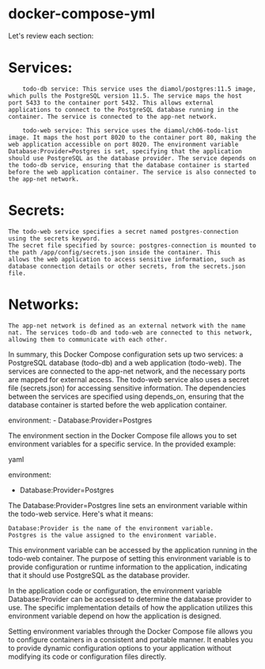 # docker-compose-yml
Let's review each section:

# Services:

        todo-db service: This service uses the diamol/postgres:11.5 image, which pulls the PostgreSQL version 11.5. The service maps the host port 5433 to the container port 5432. This allows external applications to connect to the PostgreSQL database running in the container. The service is connected to the app-net network.

        todo-web service: This service uses the diamol/ch06-todo-list image. It maps the host port 8020 to the container port 80, making the web application accessible on port 8020. The environment variable Database:Provider=Postgres is set, specifying that the application should use PostgreSQL as the database provider. The service depends on the todo-db service, ensuring that the database container is started before the web application container. The service is also connected to the app-net network.

# Secrets:
    The todo-web service specifies a secret named postgres-connection using the secrets keyword.
    The secret file specified by source: postgres-connection is mounted to the path /app/config/secrets.json inside the container. This             allows the web application to access sensitive information, such as database connection details or other secrets, from the secrets.json file.

# Networks:
    The app-net network is defined as an external network with the name nat. The services todo-db and todo-web are connected to this network, allowing them to communicate with each other.

In summary, this Docker Compose configuration sets up two services: a PostgreSQL database (todo-db) and a web application (todo-web). The services are connected to the app-net network, and the necessary ports are mapped for external access. The todo-web service also uses a secret file (secrets.json) for accessing sensitive information. The dependencies between the services are specified using depends_on, ensuring that the database container is started before the web application container.


environment:
      - Database:Provider=Postgres


The environment section in the Docker Compose file allows you to set environment variables for a specific service. In the provided example:

yaml

environment:
  - Database:Provider=Postgres

The Database:Provider=Postgres line sets an environment variable within the todo-web service. Here's what it means:

    Database:Provider is the name of the environment variable.
    Postgres is the value assigned to the environment variable.

This environment variable can be accessed by the application running in the todo-web container. The purpose of setting this environment variable is to provide configuration or runtime information to the application, indicating that it should use PostgreSQL as the database provider.

In the application code or configuration, the environment variable Database:Provider can be accessed to determine the database provider to use. The specific implementation details of how the application utilizes this environment variable depend on how the application is designed.

Setting environment variables through the Docker Compose file allows you to configure containers in a consistent and portable manner. It enables you to provide dynamic configuration options to your application without modifying its code or configuration files directly.

